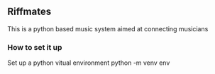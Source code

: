 ## Riffmates

This is a python based music system aimed at connecting musicians

### How to set it up 
Set up a python vitual environment
    python -m venv env 